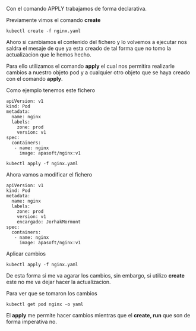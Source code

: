 Con el comando APPLY trabajamos de forma declarativa.

Previamente vimos el comando **create**

```
kubectl create -f nginx.yaml
```

Ahoro si cambiamos el contenido del fichero y lo volvemos a ejecutar nos saldra el mesaje de que ya esta creado de tal forma que no tomo la actualizacion que le hemos hecho.

Para ello utilizamos el comando **apply** el cual nos permitira realizarle cambios a nuestro objeto pod y a cualquier otro objeto que se haya creado con el comando **apply**.

Como ejemplo tenemos este fichero

```
apiVersion: v1
kind: Pod
metadata:
  name: nginx
  labels:
    zone: prod
    version: v1
spec:
  containers:
   - name: nginx   
     image: apasoft/nginx:v1
```

```
kubectl apply -f nginx.yaml
```

Ahora vamos a modificar el fichero

```
apiVersion: v1
kind: Pod
metadata:
  name: nginx
  labels:
    zone: prod
    version: v1
    encargado: JorhakMormont
spec:
  containers:
   - name: nginx   
     image: apasoft/nginx:v1
```

Aplicar cambios

```
kubectl apply -f nginx.yaml
```

De esta forma si me va agarar los cambios, sin embargo, si utilizo **create** este no me va dejar hacer la actualizacion.

Para ver que se tomaron los cambios

```
kubectl get pod nginx -o yaml
```

El **apply** me permite hacer cambios mientras que el **create, run** que son de forma imperativa no.